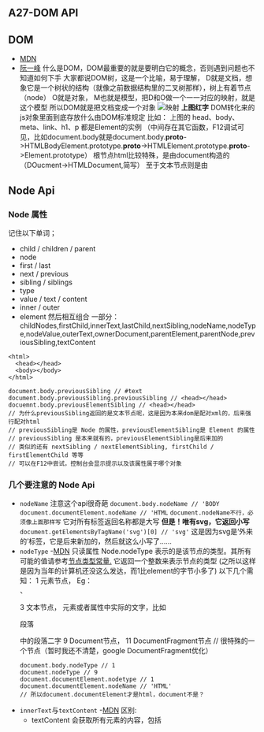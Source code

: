 ## A27-DOM API

## DOM
- [MDN](https://developer.mozilla.org/zh-CN/docs/Web/API/Document_Object_Model)
- [阮一峰](http://javascript.ruanyifeng.com/dom/node.html)
什么是DOM，DOM最重要的就是要明白它的概念，否则遇到问题也不知道如何下手
大家都说DOM树，这是一个比喻，易于理解，
D就是文档，想象它是一个树状的结构（就像之前数据结构里的二叉树那样），树上有着节点（node）
O就是对象，
M也就是模型，把D和O做一个一一对应的映射，就是这个模型
所以DOM就是把文档变成一个对象
![映射](http://upload-images.jianshu.io/upload_images/9047034-b2ba8fd51edc6b54.jpg?imageMogr2/auto-orient/strip%7CimageView2/2/w/1240)
**上图红字**
DOM转化来的js对象里面到底存放什么由DOM标准规定
比如：
上图的 head、body、meta、link、h1、p 都是Element的实例
（中间存在其它函数，F12调试可见，比如document.body就是document.body.__proto__->HTMLBodyElement.prototype.__proto__->HTMLElement.prototype.__proto__->Element.prototype）
根节点html比较特殊，是由document构造的（DOucment->HTMLDocument,简写）
至于文本节点则是由

## Node Api
### Node 属性
记住以下单词；
- child / children / parent
- node 
- first / last
- next / previous
- sibling / siblings
- type
- value / text / content
- inner / outer
- element
然后相互组合
一部分：childNodes,firstChild,innerText,lastChild,nextSibling,nodeName,nodeType,nodeValue,outerText,ownerDocument,parentElement,parentNode,previousSibling,textContent
```
<html>
  <head></head>
  <body></body>
</html>

document.body.previousSibling // #text
document.body.previousSibling.previousSibling // <head></head>
docuemnt.body.previousElementSibling // <head></head>
// 为什么previousSibling返回的是文本节点呢，这是因为本来dom是配对xml的，后来强行配对html
// previousSibling是 Node 的属性，previousElementSibling是 Element 的属性
// previousSibling 是本来就有的，previousElementSibling是后来加的
// 类似的还有 nextSibling / nextElementSibling, firstChild / firstElementChild 等等
// 可以在F12中尝试，控制台会显示提示以及该属性属于哪个对象
```

### 几个要注意的 Node Api
- `nodeName`
  注意这个api很奇葩
  `document.body.nodeName // 'BODY`
  `document.documentElement.nodeName // 'HTML`
  `document.nodeName不行，必须像上面那样写`
  它对所有标签返回名称都是大写
  **但是！唯有svg，它返回小写**
  `document.getElementsByTagName('svg')[0] // 'svg'`
  这是因为svg是‘外来的’标签，它是后来新加的，然后就这么小写了……
- `nodeType` -[MDN](https://developer.mozilla.org/zh-CN/docs/Web/API/Node/nodeType)
  只读属性 Node.nodeType 表示的是该节点的类型。其所有可能的值请参考[节点类型常量.](https://developer.mozilla.org/zh-CN/docs/Web/API/Node/nodeType#%E8%8A%82%E7%82%B9%E7%B1%BB%E5%9E%8B%E5%B8%B8%E9%87%8F)
  它返回一个整数来表示节点的类型
  (之所以这样是因为当年的计算机还没这么发达，而1比element的字节小多了)
  以下几个需知：
  1  元素节点， Eg：<div>、<p>
  3  文本节点， 元素或者属性中实际的文字，比如<p>段落</p>中的段落二字
  9  Document节点， 
  11 DocumentFragment节点 // 很特殊的一个节点（暂时我还不清楚，google DocumentFragment优化）
  ```
  document.body.nodeType // 1
  document.nodeType // 9
  document.documentElement.nodetype // 1
  document.documentElement.nodeName // 'HTML'
  // 所以document.documentElement才是html，document不是？
  ```
- `innerText`与`textContent` -[MDN](https://developer.mozilla.org/zh-CN/docs/Web/API/Node/textContent)
  区别:
  - textContent 会获取所有元素的内容，包括 <script> 和 <style> 元素，然而 innerText 不会。
  - innerText意识到样式，并且不会返回隐藏元素的文本(设置display:none的元素)，而textContent会。
  - 由于 innerText 受 CSS 样式的影响，它会触发重排（reflow），但textContent 不会。
  - 与 textContent 不同的是, 在 Internet Explorer (对于小于等于 IE11 的版本) 中对 innerText 进行修改， 不仅会移除当前元素的子节点，而且还会永久性地破坏所有后代文本节点（所以不可能再次将节点再次插入到任何其他元素或同一元素中）。

### Node 方法 （如果一个属性是函数，那么这个属性就也叫做方法；换言之，方法是函数属性）
- `appendChild()`
- `cloneNode() // 分深、浅拷贝`
- `contains()`
- `hasChildNodes()`
- `insertBefore()`
- `isEqualNode() // 看起来相等`
- `isSameNode() // 完全相等，可以用 === 来代替`
- `removeChild()`
- `replaceChild()`
- `normalize() // 常规化`
基本看见名字就知道作用，不清楚也可以查MDN。

## Document Api -[MDN](https://developer.mozilla.org/zh-CN/docs/Web/API/Document)
### Document 属性
- body
- characterSet
- childElementCount
- children
- doctype
- documentElement
- domain
- fullscreen
- head
- hidden
- images
- links
- location
- onxxxxxxxxx
- origin
- plugins
- readyState
- referrer
- scripts
- scrollingElement
- styleSheets
- title
- visibilityState
### Document 方法：
- close()
- createDocumentFragment()
- createElement()
- createTextNode()
- execCommand()
- exitFullscreen()
- getElementById()
- getElementsByClassName()
- getElementsByName()
- getElementsByTagName()
- getSelection()
- hasFocus()
- open()
- querySelector()
- querySelectorAll()
- registerElement()
- write()
- writeln()

## Element Api -[MDN](https://developer.mozilla.org/zh-CN/docs/Web/API/Element)